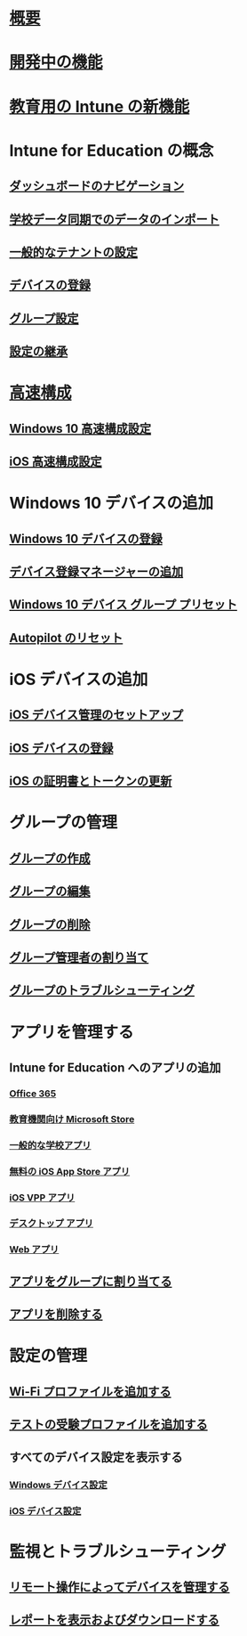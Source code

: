 # [概要](what-is-intune-for-education.md)
# [開発中の機能](in-development.md)
# [教育用の Intune の新機能](whats-new-in-edu.md)
# Intune for Education の概念
## [ダッシュボードのナビゲーション](navigate-my-dashboard-edu.md)
## [学校データ同期でのデータのインポート](what-is-school-data-sync.md)
## [一般的なテナントの設定](edu-tenant-general-settings.md)
## [デバイスの登録](how-should-I-enroll-devices.md)
## [グループ設定](about-group-settings-edu.md)
## [設定の継承](settings-inheritance.md)
# [高速構成](express-configuration-intune-edu.md)
## [Windows 10 高速構成設定](edu-express-config-settings-windows.md)
## [iOS 高速構成設定](edu-express-config-settings-ios.md)
# Windows 10 デバイスの追加
## [Windows 10 デバイスの登録](add-devices-windows.md)
## [デバイス登録マネージャーの追加](add-enrollment-managers.md)
## [Windows 10 デバイス グループ プリセット](all-devices-group-presets-windows-edu.md)
## [Autopilot のリセット](autopilot-reset.md)
# iOS デバイスの追加
## [iOS デバイス管理のセットアップ](setup-ios-device-management.md)
## [iOS デバイスの登録](add-devices-ios-edu.md)
## [iOS の証明書とトークンの更新](renew-ios-certificate-token.md)
# グループの管理
## [グループの作成](create-groups.md)
## [グループの編集](edit-groups-intune-for-edu.md)
## [グループの削除](delete-group-intune-for-education.md)
## [グループ管理者の割り当て](group-admin-delegate.md)
## [グループのトラブルシューティング](troubleshoot-groups-intune-for-edu.md)
# アプリを管理する
## Intune for Education へのアプリの追加
### [Office 365](install-office.md)
### [教育機関向け Microsoft Store](acquire-store-apps.md)
### [一般的な学校アプリ](add-popular-apps-edu.md)
### [無料の iOS App Store アプリ](add-apps-ios.md)
### [iOS VPP アプリ](add-vpp-apps-ios.md)
### [デスクトップ アプリ](add-desktop-apps-edu.md)
### [Web アプリ](add-web-apps-edu.md)
## [アプリをグループに割り当てる](assign-apps.md)
## [アプリを削除する](delete-apps-intune-edu.md)
# 設定の管理
## [Wi-Fi プロファイルを追加する](add-wi-fi-profile.md)
## [テストの受験プロファイルを追加する](take-a-test-profiles.md) 
## すべてのデバイス設定を表示する
### [Windows デバイス設定](all-edu-settings-windows.md)
### [iOS デバイス設定](all-edu-settings-ios.md) 
# 監視とトラブルシューティング
## [リモート操作によってデバイスを管理する](edu-device-remote-actions.md)
## [レポートを表示およびダウンロードする](what-are-reports.md)
